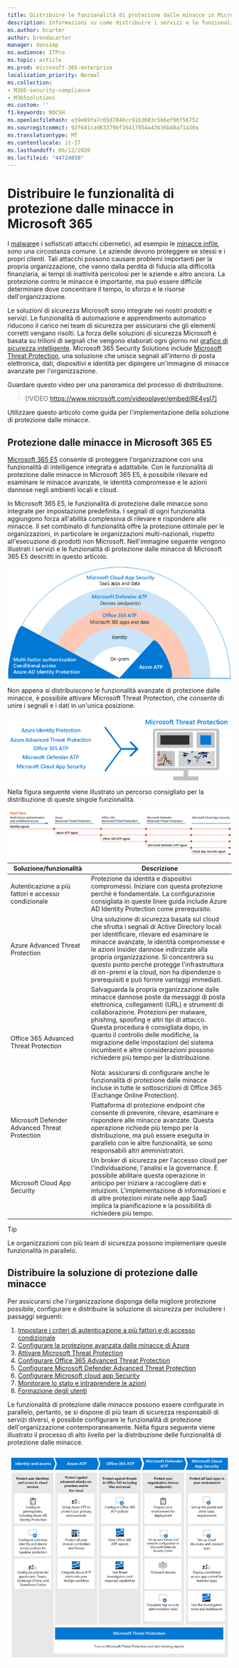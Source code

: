 ```yaml
---
title: Distribuire le funzionalità di protezione dalle minacce in Microsoft 365
description: Informazioni su come distribuire i servizi e le funzionalità di protezione dalle minacce in Microsoft 365 E5.
ms.author: bcarter
author: brendacarter
manager: dansimp
ms.audience: ITPro
ms.topic: article
ms.prod: microsoft-365-enterprise
localization_priority: Normal
ms.collection:
- M365-security-compliance
- M365solutions
ms.custom: ''
f1.keywords: NOCSH
ms.openlocfilehash: e39e69fa7c65d7846cc91b3603c5b6ef96f56752
ms.sourcegitcommit: 92f641cad63379bf16417854a43b16b48a71a30a
ms.translationtype: MT
ms.contentlocale: it-IT
ms.lasthandoff: 06/12/2020
ms.locfileid: "44724838"
---
```

# <a name="deploy-threat-protection-capabilities-across-microsoft-365"></a>Distribuire le funzionalità di protezione dalle minacce in Microsoft 365

I [malware](https://docs.microsoft.com/windows/security/threat-protection/intelligence/understanding-malware)e i sofisticati attacchi cibernetici, ad esempio le [minacce infile](https://docs.microsoft.com/windows/security/threat-protection/intelligence/fileless-threats), sono una circostanza comune. Le aziende devono proteggere se stessi e i propri clienti. Tali attacchi possono causare problemi importanti per la propria organizzazione, che vanno dalla perdita di fiducia alla difficoltà finanziaria, ai tempi di inattività pericolosi per le aziende e altro ancora. La protezione contro le minacce è importante, ma può essere difficile determinare dove concentrare il tempo, lo sforzo e le risorse dell'organizzazione. 

Le soluzioni di sicurezza Microsoft sono integrate nei nostri prodotti e servizi. Le funzionalità di automazione e apprendimento automatico riducono il carico nei team di sicurezza per assicurarsi che gli elementi corretti vengano risolti. La forza delle soluzioni di sicurezza Microsoft è basata su trilioni di segnali che vengono elaborati ogni giorno nel [grafico di sicurezza intelligente](https://cloud-platform-assets.azurewebsites.net/intelligent-security-graph). Microsoft 365 Security Solutions include [Microsoft Threat Protection](https://docs.microsoft.com/microsoft-365/security/mtp/microsoft-threat-protection), una soluzione che unisce segnali all'interno di posta elettronica, dati, dispositivi e identità per dipingere un'immagine di minacce avanzate per l'organizzazione.

Guardare questo video per una panoramica del processo di distribuzione.

> [!VIDEO https://www.microsoft.com/videoplayer/embed/RE4vsI7]

Utilizzare questo articolo come guida per l'implementazione della soluzione di protezione dalle minacce.

## <a name="threat-protection-in-microsoft-365-e5"></a>Protezione dalle minacce in Microsoft 365 E5

[Microsoft 365 E5](https://www.microsoft.com/microsoft-365/enterprise-e5-business-software?activetab=pivot%3aoverviewtab) consente di proteggere l'organizzazione con una funzionalità di intelligence integrata e adattabile. Con le funzionalità di protezione dalle minacce in Microsoft 365 E5, è possibile rilevare ed esaminare le minacce avanzate, le identità compromesse e le azioni dannose negli ambienti locali e cloud.

In Microsoft 365 E5, le funzionalità di protezione dalle minacce sono integrate per impostazione predefinita. I segnali di ogni funzionalità aggiungono forza all'abilità complessiva di rilevare e rispondere alle minacce. Il set combinato di funzionalità offre la protezione ottimale per le organizzazioni, in particolare le organizzazioni multi-nazionali, rispetto all'esecuzione di prodotti non Microsoft. Nell'immagine seguente vengono illustrati i servizi e le funzionalità di protezione dalle minacce di Microsoft 365 E5 descritti in questo articolo.

![Panoramica di Microsoft Threat Protection](../media/solutions-architecture-center/deploy-threat-protection-across-m365-overview.png)

Non appena si distribuiscono le funzionalità avanzate di protezione dalle minacce, è possibile attivare Microsoft Threat Protection, che consente di unire i segnali e i dati in un'unica posizione. 

![Illustrazione concettuale del dashboard di Microsoft Threat Protection](../media/solutions-architecture-center/deploy-threat-protection-across-m365-mtp.png)

Nella figura seguente viene illustrato un percorso consigliato per la distribuzione di queste singole funzionalità. 

![Segnali di protezione dalle minacce di M365](../media/solutions-architecture-center/deploy-threat-protection-across-m365.png)

|Soluzione/funzionalità  |Descrizione  |
|---------|---------|
|Autenticazione a più fattori e accesso condizionale     |Protezione da identità e dispositivi compromessi. Iniziare con questa protezione perché è fondamentale. La configurazione consigliata in queste linee guida include Azure AD Identity Protection come prerequisito.     |
|Azure Advanced Threat Protection     |  Una soluzione di sicurezza basata sul cloud che sfrutta i segnali di Active Directory locali per identificare, rilevare ed esaminare le minacce avanzate, le identità compromesse e le azioni Insider dannose indirizzate alla propria organizzazione. Si concentrerà su questo punto perché protegge l'infrastruttura di on-premi e la cloud, non ha dipendenze o prerequisiti e può fornire vantaggi immediati.       | 
|Office 365 Advanced Threat Protection     | Salvaguarda la propria organizzazione dalle minacce dannose poste da messaggi di posta elettronica, collegamenti (URL) e strumenti di collaborazione. Protezioni per malware, phishing, spoofing e altri tipi di attacco. Questa procedura è consigliata dopo, in quanto il controllo delle modifiche, la migrazione delle impostazioni del sistema incumbent e altre considerazioni possono richiedere più tempo per la distribuzione. <br><br>Nota: assicurarsi di configurare anche le funzionalità di protezione dalle minacce incluse in tutte le sottoscrizioni di Office 365 (Exchange Online Protection).       |
|Microsoft Defender Advanced Threat Protection    | Piattaforma di protezione endpoint che consente di prevenire, rilevare, esaminare e rispondere alle minacce avanzate. Questa operazione richiede più tempo per la distribuzione, ma può essere eseguita in parallelo con le altre funzionalità, se sono responsabili altri amministratori.   |
|Microsoft Cloud App Security     |   Un broker di sicurezza per l'accesso cloud per l'individuazione, l'analisi e la governance. È possibile abilitare questa operazione in anticipo per iniziare a raccogliere dati e intuizioni. L'implementazione di informazioni e di altre protezioni mirate nelle app SaaS implica la pianificazione e la possibilità di richiedere più tempo.       | 

> [!TIP]
> Le organizzazioni con più team di sicurezza possono implementare queste funzionalità in parallelo.

## <a name="deploy-your-threat-protection-solution"></a>Distribuire la soluzione di protezione dalle minacce

Per assicurarsi che l'organizzazione disponga della migliore protezione possibile, configurare e distribuire la soluzione di sicurezza per includere i passaggi seguenti:

1. [Impostare i criteri di autenticazione a più fattori e di accesso condizionale](deploy-threat-protection-configure.md#step-1-set-up-multi-factor-authentication-and-conditional-access-policies)
2. [Configurare la protezione avanzata dalle minacce di Azure](deploy-threat-protection-configure.md#step-2-configure-azure-advanced-threat-protection)
3. [Attivare Microsoft Threat Protection](deploy-threat-protection-configure.md#step-3-turn-on-microsoft-threat-protection)
4. [Configurare Office 365 Advanced Threat Protection](deploy-threat-protection-configure.md#step-4-configure-office-365-advanced-threat-protection)
5. [Configurare Microsoft Defender Advanced Threat Protection](deploy-threat-protection-configure.md#step-5-configure-microsoft-defender-advanced-threat-protection)
6. [Configurare Microsoft cloud app Security](deploy-threat-protection-configure.md#step-6-configure-microsoft-cloud-app-security)
7. [Monitorare lo stato e intraprendere le azioni](deploy-threat-protection-configure.md#step-7-monitor-status-and-take-actions)
8. [Formazione degli utenti](deploy-threat-protection-configure.md#step-8-train-users)

Le funzionalità di protezione dalle minacce possono essere configurate in parallelo, pertanto, se si dispone di più team di sicurezza responsabili di servizi diversi, è possibile configurare le funzionalità di protezione dell'organizzazione contemporaneamente. Nella figura seguente viene illustrato il processo di alto livello per la distribuzione delle funzionalità di protezione dalle minacce. 

![Processo di distribuzione delle funzionalità di protezione dalle minacce](../media/solutions-architecture-center/deploy-threat-protection-across-m365-grid.png) 



